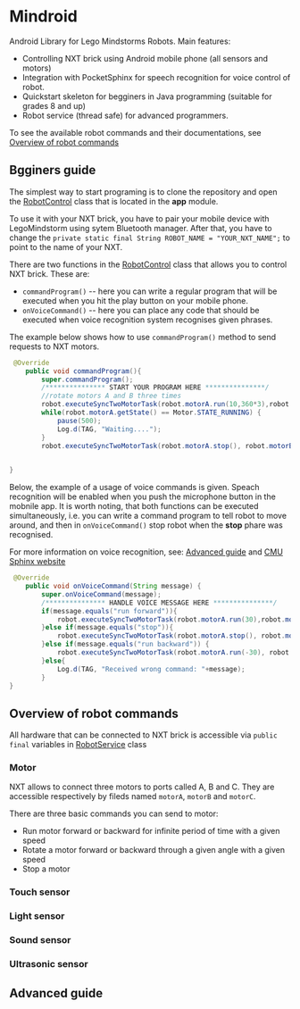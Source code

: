 # Mindroid
Android Library for Lego Mindstorms Robots.
Main features:
  * Controlling NXT brick using Android mobile phone (all sensors and motors)
  * Integration with PocketSphinx for speech recognition for voice control of robot.
  * Quickstart skeleton for begginers in Java programming (suitable for grades 8 and up)
  * Robot service (thread safe) for advanced programmers.
  
To see the available robot commands and their documentations, see [Overview of robot commands](#overview-of-robot-commands)

  
## Bgginers guide
The simplest way to start programing is to clone the repository and open the [RobotControl](https://github.com/sbobek/mindroid/blob/master/app/src/main/java/geist/re/mindroid/RobotControl.java) class that is located in the **app** module.

To use it with your NXT brick, you have to pair your mobile device with LegoMindstorm using sytem Bluetooth manager.
After that, you have to change the  ```private static final String ROBOT_NAME = "YOUR_NXT_NAME";``` to point to the name of your NXT.

There are two functions in the [RobotControl](https://github.com/sbobek/mindroid/blob/master/app/src/main/java/geist/re/mindroid/RobotControl.java) class that allows you to control NXT brick. These are: 
  * ```commandProgram()``` -- here you can write a regular program that will be executed when you hit the play button on your mobile phone.
  * ```onVoiceCommand()``` -- here you can place any code that should be executed when voice recognition system recognises given phrases.
  
The example below shows how to use ```commandProgram()``` method to send requests to NXT motors.

``` java
 @Override
    public void commandProgram(){
        super.commandProgram();
        /*************** START YOUR PROGRAM HERE ***************/
        //rotate motors A and B three times 
        robot.executeSyncTwoMotorTask(robot.motorA.run(10,360*3),robot.motorB.run(10,360*3));
        while(robot.motorA.getState() == Motor.STATE_RUNNING) {
            pause(500);
            Log.d(TAG, "Waiting....");
        }
        robot.executeSyncTwoMotorTask(robot.motorA.stop(), robot.motorB.stop());
  

}

```

Below, the example of a usage of voice commands is given.
Speach recognition will be enabled when you push the microphone button in the mobnile app.
It is worth noting, that both functions can be executed simultaneously, i.e. you can write a command program to tell robot to move around, and then in ```onVoiceCommand()``` stop robot when the **stop** phare was recognised.

For more information on voice recognition, see: [Advanced guide](#advanced-guide) and [CMU Sphinx website](http://cmusphinx.sourceforge.net/)

``` java
 @Override
    public void onVoiceCommand(String message) {
        super.onVoiceCommand(message);
        /*************** HANDLE VOICE MESSAGE HERE ***************/
        if(message.equals("run forward")){
            robot.executeSyncTwoMotorTask(robot.motorA.run(30),robot.motorB.run(30));
        }else if(message.equals("stop")){
            robot.executeSyncTwoMotorTask(robot.motorA.stop(), robot.motorB.stop());
        }else if(message.equals("run backward")) {
            robot.executeSyncTwoMotorTask(robot.motorA.run(-30), robot.motorB.run(-30));
        }else{
            Log.d(TAG, "Received wrong command: "+message);
        }
}
```


## Overview of robot commands
All hardware that can be connected to NXT brick is accessible via ```public final``` variables in [RobotService](https://github.com/sbobek/mindroid/blob/master/mindlib/src/main/java/geist/re/mindlib/RobotService.java) class

### Motor
NXT allows to connect three motors to ports called A, B and C.
They are accessible respectively by fileds named ```motorA```, ```motorB``` and ```motorC```.

There are three basic commands you can send to motor:
  * Run motor forward or backward for infinite period of time with a given speed
  * Rotate a motor forward or backward through a given angle with a given speed
  * Stop a motor

### Touch sensor

### Light sensor

### Sound sensor

### Ultrasonic sensor

## Advanced guide
